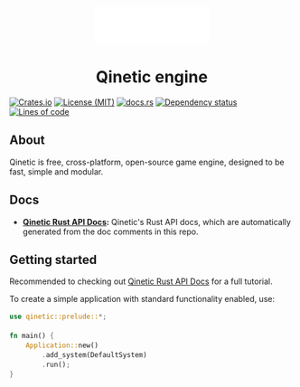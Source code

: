 <div align="center">
  <img src="assets/qinetic_logo2.png" alt="Qinetic" />

  <h1>Qinetic engine</h1>
</div>

[![Crates.io](https://img.shields.io/crates/v/qinetic.svg)](https://crates.io/crates/qinetic)
[![License (MIT)](https://img.shields.io/crates/l/qinetic.svg)](https://github.com/vl-mr-freeman/qinetic/blob/master/LICENSE)
[![docs.rs](https://img.shields.io/badge/docs-website-blue)](https://docs.rs/qinetic/)
[![Dependency status](https://deps.rs/repo/github/vl-mr-freeman/qinetic/status.svg)](https://deps.rs/repo/github/vl-mr-freeman/qinetic)
[![Lines of code](https://tokei.rs/b1/github/vl-mr-freeman/qinetic)](https://github.com/vl-mr-freeman/qinetic)

## About
Qinetic is free, cross-platform, open-source game engine, designed to be fast, simple and modular.

## Docs
* **[Qinetic Rust API Docs](https://docs.rs/qinetic):** Qinetic's Rust API docs, which are automatically generated from the doc comments in this repo.

## Getting started
Recommended to checking out [Qinetic Rust API Docs](https://docs.rs/qinetic) for a full tutorial.

To create a simple application with standard functionality enabled, use:

```rust
use qinetic::prelude::*;

fn main() {
    Application::new()
        .add_system(DefaultSystem)
        .run();
}

```

